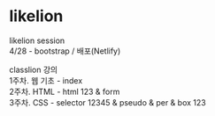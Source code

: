 # likelion

likelion session  
4/28 - bootstrap / 배포(Netlify)

classlion 강의  
1주차. 웹 기초 - index    
2주차. HTML - html 123 & form  
3주차. CSS - selector 12345 & pseudo & per & box 123
